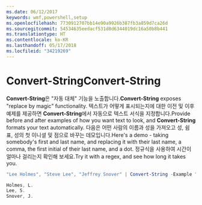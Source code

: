 ```yaml
---
ms.date: 06/12/2017
keywords: wmf,powershell,setup
ms.openlocfilehash: 7730912707bb14e90a9926b387fb3a859d7ca26d
ms.sourcegitcommit: 54534635eedacf531d8d6344019dc16a50b8b441
ms.translationtype: HT
ms.contentlocale: ko-KR
ms.lasthandoff: 05/17/2018
ms.locfileid: "34219269"
---
```

# <a name="convert-string"></a><span data-ttu-id="d0fc4-102">Convert-String</span><span class="sxs-lookup"><span data-stu-id="d0fc4-102">Convert-String</span></span>
<span data-ttu-id="d0fc4-103">**Convert-String**은 "자동 대체" 기능을 노출합니다.</span><span class="sxs-lookup"><span data-stu-id="d0fc4-103">**Convert-String** exposes "replace by magic" functionality.</span></span> <span data-ttu-id="d0fc4-104">텍스트가 어떻게 표시되는지에 대한 이전 및 이후 예제를 제공하면 **Convert-String**에서 자동으로 텍스트 서식을 지정합니다.</span><span class="sxs-lookup"><span data-stu-id="d0fc4-104">Provide before and after examples of how you want text to look, and **Convert-String** formats your text automatically.</span></span> <span data-ttu-id="d0fc4-105">다음은 어떤 사람의 이름과 성을 가져오고 성, 쉼표, 성의 첫 이니셜 및 점으로 바꾸는 데모입니다.</span><span class="sxs-lookup"><span data-stu-id="d0fc4-105">Here's a demo - taking somebody's first and last name, and replacing it with their last name, a comma, the first initial of their last name, and a dot.</span></span> <span data-ttu-id="d0fc4-106">정규식을 사용하여 시간이 얼마나 걸리는지 확인해 보세요.</span><span class="sxs-lookup"><span data-stu-id="d0fc4-106">Try it with a regex, and see how long it takes you.</span></span>

```powershell
"Lee Holmes", "Steve Lee", "Jeffrey Snover" | Convert-String -Example "Bill Gates=Gates, B.","John Smith=Smith, J."

Holmes, L.
Lee, S.
Snover, J.
```

